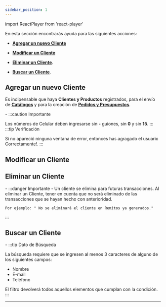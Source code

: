 ```yaml
---
sidebar_position: 1
---
```

import ReactPlayer from 'react-player'

En esta sección encontrarás ayuda para las siguientes acciones:

- **[Agregar un nuevo Cliente](./Cliente.md/#agregar-un-nuevo-cliente)**

- **[Modificar un Cliente](./Cliente.md/#modificar-un-cliente)**

- **[Eliminar un Cliente](./Cliente.md/#eliminar-un-cliente)**.

- **[Buscar un Cliente](./Cliente.md/#buscar-un-cliente)**.


## Agregar un nuevo Cliente
 
 Es indipensable que haya **Clientes y Productos** registrados, para el envío de **[Catálogos](./Catalogos.md)** y para la creación de **[Pedidos y Presupuestos](./Pedidos.md)**.

<ReactPlayer controls url='https://youtu.be/arVNePK0BNY'/>
-
:::caution Importante

Los números de Celular deben ingresarse sin **-** guiones, sin **0** y sin **15**.
:::
:::tip Verificación

Si no apareció ninguna ventana de error, entonces has agragado el usuario Correctamente!.
:::
## Modificar un Cliente

<ReactPlayer controls url='https://youtu.be/fXJvDqjENZI'/>

## Eliminar un Cliente

 <ReactPlayer controls url='https://youtu.be/-kpeyjpO66c'/> 
-
:::danger Importante - Un cliente se elimina para futuras transacciones.
Al eliminar un Cliente, tener en cuenta que no será eliminado de las transacciones que se hayan hecho con 
anterioridad.

```
Por ejemplo: " No se eliminará el cliente en Remitos ya generados."
```
:::

## Buscar un Cliente

<ReactPlayer controls url='https://youtu.be/M7nnxKK_szU' position='relative'/>
-
:::tip Dato de Búsqueda

La búsqueda requiere que se ingresen al menos 3 caracteres de alguno de los siguientes campos:
- Nombre
- E-mail
- Teléfono

El filtro devolverá todos aquellos elementos que cumplan con la condición.
:::

---